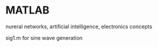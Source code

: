 # MATLAB
nureral networks, artificial intelligence, electronics concepts 

sig1.m for sine wave generation

